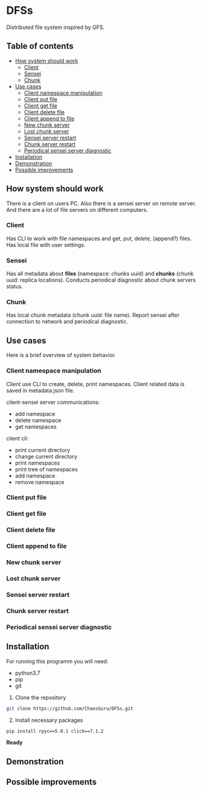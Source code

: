 # DFSs
Distributed file system inspired by GFS.

## Table of contents
- [How system should work](#how-system-should-work)
    - [Client](#client)
    - [Sensei](#sensei)
    - [Chunk](#chunk)
- [Use cases](#use-cases)
    - [Client namespace manipulation](#client-namespace-manipulation)
    - [Client put file](#client-put-file)
    - [Client get file](#client-get-file)
    - [Client delete file](#client-delete-file)
    - [Client append to file](#client-append-to-file)
    - [New chunk server](#new-chunk-server)
    - [Lost chunk server](#lost-chunk-server)
    - [Sensei server restart](#sensei-server-restart)
    - [Chunk server restart](#chunk-server-restart)
    - [Periodical sensei server diagnostic](#periodical-sensei-server-diagnostic)
- [Installation](#installation)
- [Demonstration](#demonstration)
- [Possible improvements](#possible-improvements)


## How system should work
There is a client on users PC.
Also there is a sensei server on remote server.
And there are a lot of file servers on different computers.

### Client
Has CLI to work with file namespaces and get, put, delete, (append?) files.
Has local file with user settings.

### Sensei
Has all metadata about **files** (namespace: chunks uuid) and **chunks** (chunk uuid: replica locations).
Conducts periodical diagnostic about chunk servers status.

### Chunk
Has local chunk metadata (chunk uuid: file name).
Report sensei after connection to network and periodical diagnostic.

## Use cases
Here is a brief overview of system behavior.

### Client namespace manipulation
Client use CLI to create, delete, print namespaces.
Client related data is saved in metadata.json file.

client-sensei server communications:
- add namespace
- delete namespace
- get namespaces

client cli:
- print current directory
- change current directory
- print namespaces
- print tree of namespaces
- add namespace
- remove namespace

### Client put file

### Client get file

### Client delete file

### Client append to file

### New chunk server

### Lost chunk server

### Sensei server restart

### Chunk server restart

### Periodical sensei server diagnostic


## Installation
For running this programm you will need:
- python3.7
- pip
- git

1. Clone the repository
```bash
git clone https://github.com/ChaosGuru/DFSs.git
```
2. Install necessary packages
```bash
pip install rpyc==5.0.1 click==7.1.2
```

**Ready**


## Demonstration



## Possible improvements